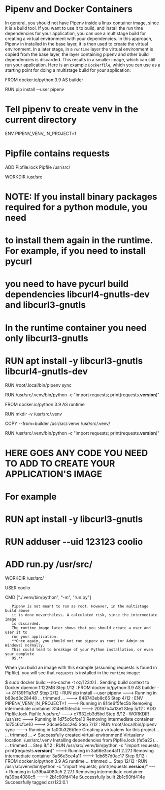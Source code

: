 # Pipenv and Docker Containers

In general, you should not have Pipenv inside a linux container image, since
it is a build tool. If you want to use it to build, and install the run time
dependencies for your application, you can use a multistage build for creating
a virtual environment with your dependencies. In this approach,
Pipenv in installed in the base layer, it is then used to create the virtual
environment. In a later stage, in a ``runtime`` layer the virtual environment
is copied from the base layer, the layer containing pipenv and other build
dependencies is discarded.
This results in a smaller image, which can still run your application.
Here is an example ``Dockerfile``, which you can use as a starting point for
doing a multistage build for your application:

  FROM docker.io/python:3.9 AS builder

  RUN pip install --user pipenv

  # Tell pipenv to create venv in the current directory
  ENV PIPENV_VENV_IN_PROJECT=1

  # Pipfile contains requests
  ADD Pipfile.lock Pipfile /usr/src/

  WORKDIR /usr/src

  # NOTE: If you install binary packages required for a python module, you need
  # to install them again in the runtime. For example, if you need to install pycurl
  # you need to have pycurl build dependencies libcurl4-gnutls-dev and libcurl3-gnutls
  # In the runtime container you need only libcurl3-gnutls

  # RUN apt install -y libcurl3-gnutls libcurl4-gnutls-dev

  RUN /root/.local/bin/pipenv sync

  RUN /usr/src/.venv/bin/python -c "import requests; print(requests.__version__)"

  FROM docker.io/python:3.9 AS runtime

  RUN mkdir -v /usr/src/.venv

  COPY --from=builder /usr/src/.venv/ /usr/src/.venv/

  RUN /usr/src/.venv/bin/python -c "import requests; print(requests.__version__)"

  # HERE GOES ANY CODE YOU NEED TO ADD TO CREATE YOUR APPLICATION'S IMAGE
  # For example
  # RUN apt install -y libcurl3-gnutls
  # RUN adduser --uid 123123 coolio
  # ADD run.py /usr/src/

  WORKDIR /usr/src/

  USER coolio

  CMD ["./.venv/bin/python", "-m", "run.py"]

```{note}
   Pipenv is not meant to run as root. However, in the multistage build above
   it is done nevertheless. A calculated risk, since the intermediate image
   is discarded.
   The runtime image later shows that you should create a user and user it to
   run your application.
   **Once again, you should not run pipenv as root (or Admin on Windows) normally.
   This could lead to breakage of your Python installation, or even your complete
   OS.**
```

When you build an image with this example (assuming requests is found in Pipfile), you
will see that ``requests`` is installed in the ``runtime`` image:

  $ sudo docker build --no-cache -t oz/123:0.1 .
  Sending build context to Docker daemon  1.122MB
  Step 1/12 : FROM docker.io/python:3.9 AS builder
   ---> 81f391f1a7d7
  Step 2/12 : RUN pip install --user pipenv
   ---> Running in b83ed3c28448
   ... trimmed ...
   ---> 848743eb8c65
  Step 4/12 : ENV PIPENV_VENV_IN_PROJECT=1
   ---> Running in 814e6f5fec5b
  Removing intermediate container 814e6f5fec5b
   ---> 20167b4a13e1
  Step 5/12 : ADD Pipfile.lock Pipfile /usr/src/
   ---> c7632cb3d5bd
  Step 6/12 : WORKDIR /usr/src
   ---> Running in 1d75c6cfce10
  Removing intermediate container 1d75c6cfce10
   ---> 2dcae54cc2e5
  Step 7/12 : RUN /root/.local/bin/pipenv sync
   ---> Running in 1a00b326b1ee
  Creating a virtualenv for this project...
  ... trimmed ...
  ✔ Successfully created virtual environment!
  Virtualenv location: /usr/src/.venv
  Installing dependencies from Pipfile.lock (fe5a22)...
  ... trimmed ...
  Step 8/12 : RUN /usr/src/.venv/bin/python -c "import requests; print(requests.__version__)"
   ---> Running in 3a66e3ce4a11
  2.27.1
  Removing intermediate container 3a66e3ce4a11
   ---> 1db657d0ac17
  Step 9/12 : FROM docker.io/python:3.9 AS runtime
  ... trimmed ...
  Step 12/12 : RUN /usr/src/venv/bin/python -c "import requests; print(requests.__version__)"
   ---> Running in fa39ba4080c5
  2.27.1
  Removing intermediate container fa39ba4080c5
   ---> 2b1c90fd414e
  Successfully built 2b1c90fd414e
  Successfully tagged oz/123:0.1

